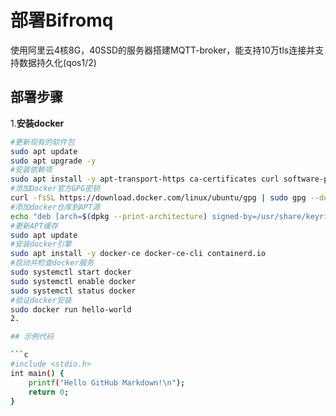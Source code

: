 # 部署Bifromq

使用阿里云4核8G，40SSD的服务器搭建MQTT-broker，能支持10万tls连接并支持数据持久化(qos1/2)

## 部署步骤

1.__安装docker__
```bash
#更新现有的软件包
sudo apt update
sudo apt upgrade -y
#安装依赖项
sudo apt install -y apt-transport-https ca-certificates curl software-properties-common
#添加Docker官方GPG密钥
curl -fsSL https://download.docker.com/linux/ubuntu/gpg | sudo gpg --dearmor -o /usr/share/keyrings/docker-archive-keyring.gpg
#添加docker仓库到APT源
echo "deb [arch=$(dpkg --print-architecture) signed-by=/usr/share/keyrings/docker-archive-keyring.gpg] https://download.docker.com/linux/ubuntu $(lsb_release -cs) stable" | sudo tee /etc/apt/sources.list.d/docker.list > /dev/null
#更新APT缓存
sudo apt update
#安装docker引擎
sudo apt install -y docker-ce docker-ce-cli containerd.io
#启动并检查docker服务
sudo systemctl start docker
sudo systemctl enable docker
sudo systemctl status docker
#验证docker安装
sudo docker run hello-world
2.

## 示例代码

```c
#include <stdio.h>
int main() {
    printf("Hello GitHub Markdown!\n");
    return 0;
}
